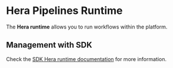 # Hera Pipelines Runtime

The **Hera runtime** allows you to run workflows within the platform.

## Management with SDK

Check the [SDK Hera runtime documentation](https://scc-digitalhub.github.io/sdk-docs/reference/runtimes/hera/overview/) for more information.
